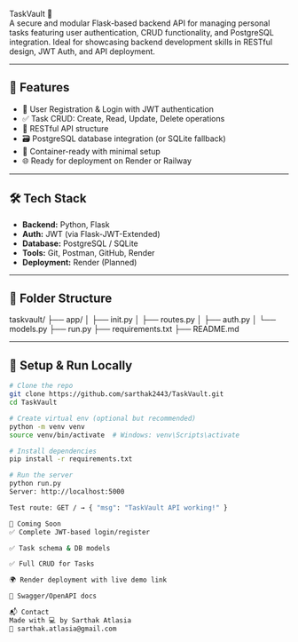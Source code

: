 TaskVault 🔐  
A secure and modular Flask-based backend API for managing personal tasks featuring user authentication, CRUD functionality, and PostgreSQL integration. Ideal for showcasing backend development skills in RESTful design, JWT Auth, and API deployment.

---

## 🚀 Features

- 🔐 User Registration & Login with JWT authentication
- ✅ Task CRUD: Create, Read, Update, Delete operations
- 🧱 RESTful API structure
- 🗃️ PostgreSQL database integration (or SQLite fallback)
- 🐳 Container-ready with minimal setup
- 🌐 Ready for deployment on Render or Railway

---

## 🛠️ Tech Stack

- **Backend:** Python, Flask
- **Auth:** JWT (via Flask-JWT-Extended)
- **Database:** PostgreSQL / SQLite
- **Tools:** Git, Postman, GitHub, Render
- **Deployment:** Render (Planned)

---

## 📁 Folder Structure

taskvault/
├── app/
│ ├── init.py
│ ├── routes.py
│ ├── auth.py 
│ └── models.py 
├── run.py
├── requirements.txt
├── README.md

---

## 🧪 Setup & Run Locally

```bash
# Clone the repo
git clone https://github.com/sarthak2443/TaskVault.git
cd TaskVault

# Create virtual env (optional but recommended)
python -m venv venv
source venv/bin/activate  # Windows: venv\Scripts\activate

# Install dependencies
pip install -r requirements.txt

# Run the server
python run.py
Server: http://localhost:5000

Test route: GET / → { "msg": "TaskVault API working!" }

🔮 Coming Soon
✅ Complete JWT-based login/register

✅ Task schema & DB models

✅ Full CRUD for Tasks

🌍 Render deployment with live demo link

📄 Swagger/OpenAPI docs

📬 Contact
Made with 💻 by Sarthak Atlasia
📧 sarthak.atlasia@gmail.com


